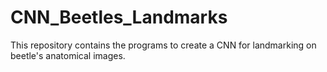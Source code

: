 # CNN_Beetles_Landmarks
This repository contains the programs to create a CNN for landmarking on beetle's anatomical images.
